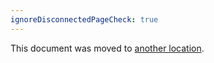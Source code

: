 ```yaml
---
ignoreDisconnectedPageCheck: true
---
```


This document was moved to [another location](../../documentation/separate_website.md).
